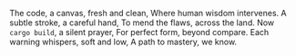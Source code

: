 The code, a canvas, fresh and clean,
Where human wisdom intervenes.
A subtle stroke, a careful hand,
To mend the flaws, across the land.
Now `cargo build`, a silent prayer,
For perfect form, beyond compare.
Each warning whispers, soft and low,
A path to mastery, we know.
